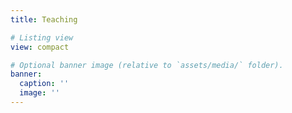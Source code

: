 ```yaml
---
title: Teaching

# Listing view
view: compact

# Optional banner image (relative to `assets/media/` folder).
banner:
  caption: ''
  image: ''
---
```

